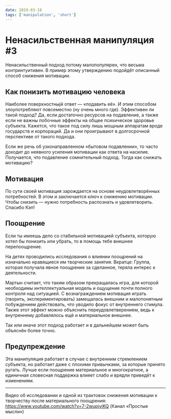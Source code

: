 ```yaml
---
date: 2019-03-18
tags: ['manipulation', 'short']
---
```


# Ненасильственная манипуляция #3

Ненасильственный подход потому малопопулярен, что весьма контринтуитивен. В пример этому утверждению подойдёт описанный способ снижения мотивации.

## Как понизить мотивацию человека

Наиболее поверхностныjй ответ — «подавить её». И этим способом злоупотребляют повсеместно (ну очень много где).
Эффективен ли такой подход? Да, если достаточно ресурсов на подавление, а также если не важны побочные эффекты на общее психическое здоровье субъекта.
Кажется, что такое под силу лишь мощным аппаратам вроде государств и корпораций. Да и они проигрывают в долгосрочной перспективе от такого подхода.

Если же речь об узконаправленном «бытовом подавлении», то часто доходит до неявного усиления мотивации как ответа на насилие. Получается, что подавление сомнительный подход. Тогда как снижать мотивацию?

## Мотивация

По сути своей мотивация зарождается на основе неудовлетворённых потребностей. В этом и заключается ключ к снижению мотивации. Чтобы снизить — нужно потребность распознать и удовлетворить. Спасибо Кэп!

## Поощрение

Если ты имеешь дело со стабильной мотивацией субъекта, которую хотел бы понизить или убрать, то в помощь тебе внешнее перепоощрение.

На детях проводились исследования о влиянии поощрений на изначально нравящиеся им творческие занятия.
Вкратце:
Группа, которая получала явное поощрение за сделанное, теряла интерес к деятельности.

Мартын считает, что таким образом прекращалась игра, для которой необходимы интеллектуальная модель и ощущение почти полного контроля над ситуацией.
С вознаграждением мотивация играть (творить, экспериментировать) замещалась внешним и малопонятным побуждением действовать, что уводило фокус от внутреннего стимула. Также этот эффект можно объяснить переудовлетверением, ведь к внутреннему добавлялось ещё и материальное внешнее.

Так или иначе этот подход работает и в дальнейшем может быть объяснён более точно.

## Предупреждение

Эта манипуляция работает в случае с внутренним стремлением субъекта, но работает даже с плохими привычками, за которые принято ругать. Лучше если поощрение материальное и многократное, а единичная словесная поддержка влияет слабо и врядли приведёт к изменениям.

---

Видео об исследовании и одной из трактовок снижения мотивации к творчеству после материального поощрения:
<https://www.youtube.com/watch?v=7-2wupjviKQ> (Канал «Простые мысли»)
